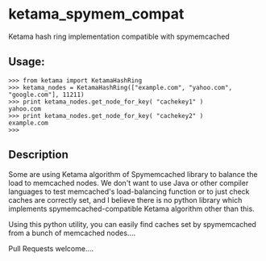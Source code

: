 # ketama_spymem_compat
Ketama hash ring implementation compatible with spymemcached


## Usage:

```
>>> from ketama import KetamaHashRing
>>> ketama_nodes = KetamaHashRing(["example.com", "yahoo.com", "google.com"], 11211)
>>> print ketama_nodes.get_node_for_key( "cachekey1" )
yahoo.com
>>> print ketama_nodes.get_node_for_key( "cachekey2" )
example.com
>>>
```

## Description

Some are using Ketama algorithm of Spymemcached library to balance the load to memcached nodes.
We don't want to use Java or other compiler languages to test memcached's load-balancing function or to just check caches are correctly set, and I believe there is no python library which implements spymemcached-compatible Ketama algorithm other than this.

Using this python utility, you can easily find caches set by spymemcached from a bunch of memcached nodes....



Pull Requests welcome....
